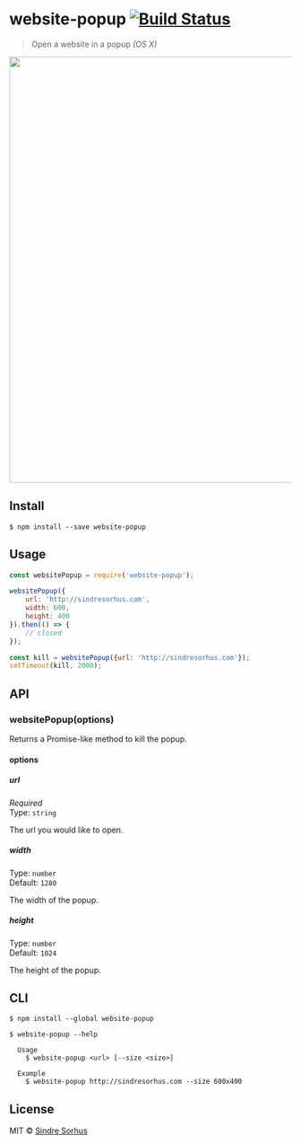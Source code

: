 # website-popup [![Build Status](https://travis-ci.org/sindresorhus/website-popup.svg?branch=master)](https://travis-ci.org/sindresorhus/website-popup)

> Open a website in a popup *(OS X)*

<img src="screenshot.png" width="759">


## Install

```
$ npm install --save website-popup
```


## Usage

```js
const websitePopup = require('website-popup');

websitePopup({
	url: 'http://sindresorhus.com',
	width: 600,
	height: 400
}).then(() => {
	// closed
});

const kill = websitePopup({url: 'http://sindresorhus.com'});
setTimeout(kill, 2000);
```


## API

### websitePopup(options)

Returns a Promise-like method to kill the popup.

#### options

##### url

*Required*<br>
Type: `string`

The url you would like to open.

##### width

Type: `number`<br>
Default: `1280`

The width of the popup.

##### height

Type: `number`<br>
Default: `1024`

The height of the popup.


## CLI

```
$ npm install --global website-popup
```

```
$ website-popup --help

  Usage
    $ website-popup <url> [--size <size>]

  Example
    $ website-popup http://sindresorhus.com --size 600x400
```


## License

MIT © [Sindre Sorhus](https://sindresorhus.com)
